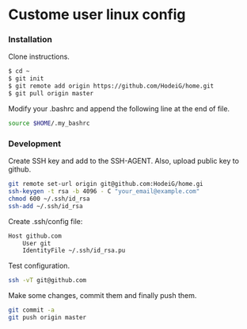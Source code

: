 # Custome user linux config

### Installation

Clone instructions.

```sh
$ cd ~
$ git init
$ git remote add origin https://github.com/HodeiG/home.git
$ git pull origin master
```

Modify your .bashrc and append the following line at the end of file.

```sh
source $HOME/.my_bashrc
```

### Development

Create SSH key and add to the SSH-AGENT. Also, upload public key to github.

```sh
git remote set-url origin git@github.com:HodeiG/home.gi
ssh-keygen -t rsa -b 4096 - C "your_email@example.com"
chmod 600 ~/.ssh/id_rsa
ssh-add ~/.ssh/id_rsa
```

Create .ssh/config file:
```sh
Host github.com
    User git
    IdentityFile ~/.ssh/id_rsa.pu
```

Test configuration.
```sh
ssh -vT git@github.com
```

Make some changes, commit them and finally push them.
```sh
git commit -a
git push origin master
```
